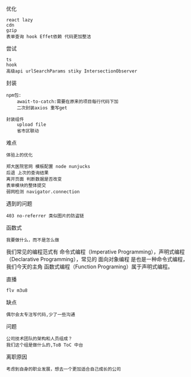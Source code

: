优化

    react lazy
    cdn
    gzip
    表单查询 hook Effet依赖 代码更加整洁

尝试

    ts
    hook
    高级api urlSearchParams stiky IntersectionObserver

封装

    npm包:
        await-to-catch:需要在原来的项目每行代码下加
        二次封装axios 重写get

    封装组件
        upload file
        省市区联动

难点

    体验上的优化

    郑大医院官网 模板配置 node nunjucks
    后退 上次的查询结果
    离开页面 判断数据是否改变
    表单模块的整体提交
    弱网检测 navigator.connection

遇到的问题

    403 no-referrer 类似图片的防盗链

函数式

    我要做什么，而不是怎么做

我们常见的编程范式有 命令式编程（Imperative Programming），声明式编程（Declarative Programming），常见的 面向对象编程
是也是一种命令式编程，我们今天的主角 函数式编程（Function Programing）属于声明式编程。

直播

    flv m3u8

缺点

    偶尔会太专注写代码,少了一些沟通

问题

    公司技术团队的架构和人员组成？
    我们这个组是做什么的,ToB ToC 中台

离职原因

    考虑到自身的职业发展，想去一个更加适合自己成长的公司
